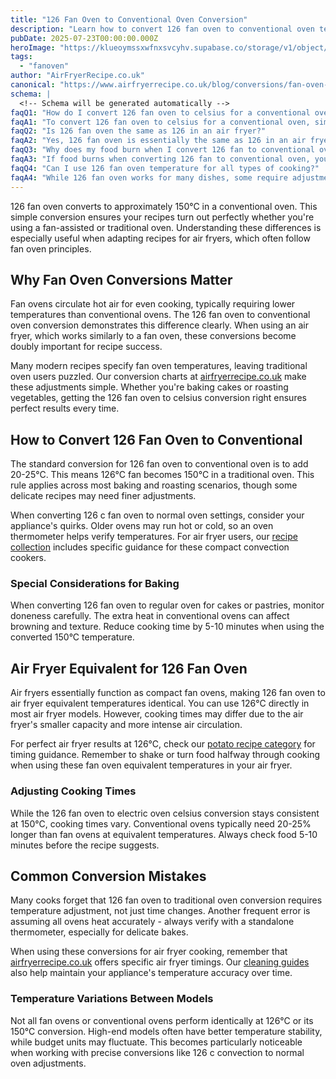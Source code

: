 ```yaml
---
title: "126 Fan Oven to Conventional Oven Conversion"
description: "Learn how to convert 126 fan oven to conventional oven temps for perfect baking every time with our easy temperature guide."
pubDate: 2025-07-23T00:00:00.000Z
heroImage: "https://klueoymssxwfnxsvcyhv.supabase.co/storage/v1/object/public/Shmucket/126-fan-oven-to-conventional-oven-conversion.png"
tags:
  - "fanoven"
author: "AirFryerRecipe.co.uk"
canonical: "https://www.airfryerrecipe.co.uk/blog/conversions/fan-oven-to-conventional-oven/126-fan-oven-to-conventional-oven-conversion"
schema: |
  <!-- Schema will be generated automatically -->
faqQ1: "How do I convert 126 fan oven to celsius for a conventional oven?"
faqA1: "To convert 126 fan oven to celsius for a conventional oven, simply add 20-25°C. This makes 126°C in a fan oven equivalent to approximately 150°C in a traditional oven. This conversion works for most baking and roasting recipes."
faqQ2: "Is 126 fan oven the same as 126 in an air fryer?"
faqA2: "Yes, 126 fan oven is essentially the same as 126 in an air fryer since both use convection heating. However, air fryers cook faster due to their compact size, so you may need to reduce cooking times by 15-20% compared to fan oven recipes."
faqQ3: "Why does my food burn when I convert 126 fan to conventional oven?"
faqA3: "If food burns when converting 126 fan to conventional oven, your oven may run hot or you might be using incorrect cooking times. Always verify oven temperature with a thermometer and reduce cooking time by 5-10 minutes when using the converted 150°C temperature."
faqQ4: "Can I use 126 fan oven temperature for all types of cooking?"
faqA4: "While 126 fan oven works for many dishes, some require adjustments. Delicate items like soufflés may need lower temperatures, while roasting meats might need higher heat. Always consider the specific food when applying the 126 fan oven to conventional oven conversion."
---
```

<p>126 fan oven converts to approximately 150°C in a conventional oven. This simple conversion ensures your recipes turn out perfectly whether you're using a fan-assisted or traditional oven. Understanding these differences is especially useful when adapting recipes for air fryers, which often follow fan oven principles.</p>

<h2>Why Fan Oven Conversions Matter</h2>
<p>Fan ovens circulate hot air for even cooking, typically requiring lower temperatures than conventional ovens. The 126 fan oven to conventional oven conversion demonstrates this difference clearly. When using an air fryer, which works similarly to a fan oven, these conversions become doubly important for recipe success.</p>
<p>Many modern recipes specify fan oven temperatures, leaving traditional oven users puzzled. Our conversion charts at <a href=https://www.airfryerrecipe.co.uk/air-fryer-conversion-chart>airfryerrecipe.co.uk</a> make these adjustments simple. Whether you're baking cakes or roasting vegetables, getting the 126 fan oven to celsius conversion right ensures perfect results every time.</p>

<h2>How to Convert 126 Fan Oven to Conventional</h2>
<p>The standard conversion for 126 fan oven to conventional oven is to add 20-25°C. This means 126°C fan becomes 150°C in a traditional oven. This rule applies across most baking and roasting scenarios, though some delicate recipes may need finer adjustments.</p>
<p>When converting 126 c fan oven to normal oven settings, consider your appliance's quirks. Older ovens may run hot or cold, so an oven thermometer helps verify temperatures. For air fryer users, our <a href=https://www.airfryerrecipe.co.uk/recipes>recipe collection</a> includes specific guidance for these compact convection cookers.</p>

<h3>Special Considerations for Baking</h3>
<p>When converting 126 fan oven to regular oven for cakes or pastries, monitor doneness carefully. The extra heat in conventional ovens can affect browning and texture. Reduce cooking time by 5-10 minutes when using the converted 150°C temperature.</p>

<h2>Air Fryer Equivalent for 126 Fan Oven</h2>
<p>Air fryers essentially function as compact fan ovens, making 126 fan oven to air fryer equivalent temperatures identical. You can use 126°C directly in most air fryer models. However, cooking times may differ due to the air fryer's smaller capacity and more intense air circulation.</p>
<p>For perfect air fryer results at 126°C, check our <a href=https://www.airfryerrecipe.co.uk/recipe-category/potatoes>potato recipe category</a> for timing guidance. Remember to shake or turn food halfway through cooking when using these fan oven equivalent temperatures in your air fryer.</p>

<h3>Adjusting Cooking Times</h3>
<p>While the 126 fan oven to electric oven celsius conversion stays consistent at 150°C, cooking times vary. Conventional ovens typically need 20-25% longer than fan ovens at equivalent temperatures. Always check food 5-10 minutes before the recipe suggests.</p>

<h2>Common Conversion Mistakes</h2>
<p>Many cooks forget that 126 fan oven to traditional oven conversion requires temperature adjustment, not just time changes. Another frequent error is assuming all ovens heat accurately - always verify with a standalone thermometer, especially for delicate bakes.</p>
<p>When using these conversions for air fryer cooking, remember that <a href=https://www.airfryerrecipe.co.uk>airfryerrecipe.co.uk</a> offers specific air fryer timings. Our <a href=https://www.airfryerrecipe.co.uk/air-fryer-cleaner>cleaning guides</a> also help maintain your appliance's temperature accuracy over time.</p>

<h3>Temperature Variations Between Models</h3>
<p>Not all fan ovens or conventional ovens perform identically at 126°C or its 150°C conversion. High-end models often have better temperature stability, while budget units may fluctuate. This becomes particularly noticeable when working with precise conversions like 126 c convection to normal oven adjustments.</p>
